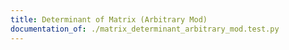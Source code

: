 ```yaml
---
title: Determinant of Matrix (Arbitrary Mod)
documentation_of: ./matrix_determinant_arbitrary_mod.test.py
---
```

